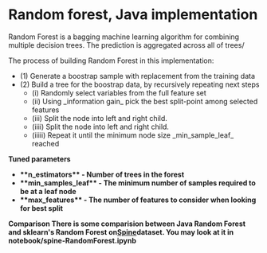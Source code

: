 # Random forest, Java implementation
Random Forest is a bagging machine learning algorithm for combining multiple decision trees. The prediction is aggregated across all of trees/

The process of building Random Forest in this implementation:
<ul>
 <li>(1) Generate a boostrap sample with replacement from the training data</li>
 <li>(2) Build a tree for the boostrap data, by recursively repeating next steps
    <ul>
       <li>(i) Randomly select variables from the full feature set</li>
       <li> (ii) Using _information gain_ pick the best split-point among selected features</li>
       <li> (iii) Split the node into left and right child. </li>
       <li> (iiii) Split the node into left and right child. </li>
       <li> (iiiii) Repeat it until the minimum node size _min_sample_leaf_ reached </li>
     </ul>
 
 </li>
</ul>

<b> Tuned parameters <b>
<ul>
 <li>**n_estimators** - Number of trees in the forest </li>
 <li>**min_samples_leaf** - The minimum number of samples required to be at a leaf node </li>
 <li>**max_features** - The number of features to consider when looking for best split
</ul>


<b> Comparison <b>
There is some comparision between Java Random Forest and sklearn's Random Forest on<a href="https://www.kaggle.com/sammy123/lower-back-pain-symptoms-dataset">Spine</a>dataset.
You may look at it in notebook/spine-RandomForest.ipynb